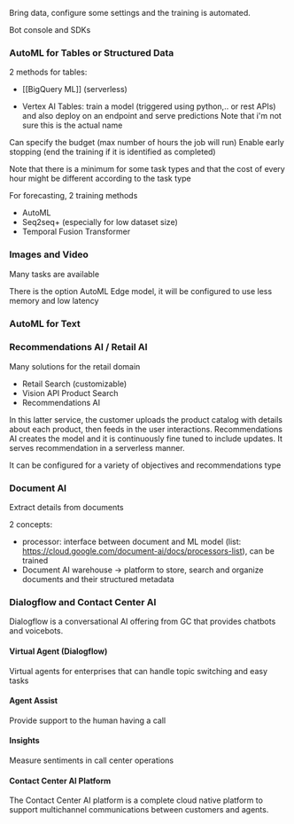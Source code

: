 
Bring data, configure some settings and the training is automated.

Bot console and SDKs

### AutoML for Tables or Structured Data

2 methods for tables:

- [[BigQuery ML]] (serverless)

- Vertex AI Tables: train a model (triggered using python,.. or rest APIs) and also deploy on an endpoint and serve predictions
Note that i'm not sure this is the actual name

Can specify the budget (max number of hours the job will run)
Enable early stopping (end the training if it is identified as completed)

Note that there is a minimum for some task types and that the cost of every hour might be different according to the task type

For forecasting, 2 training methods

- AutoML
- Seq2seq+ (especially for low dataset size)
- Temporal Fusion Transformer

### Images and Video

Many tasks are available

There is the option AutoML Edge model, it will be configured to use less memory and low latency

### AutoML for Text

### Recommendations AI / Retail AI

Many solutions for the retail domain

- Retail Search (customizable)
- Vision API Product Search
- Recommendations AI

In this latter service, the customer uploads the product catalog with details about each product, then feeds in the user interactions. Recommendations AI creates the model and it is continuously fine tuned to include updates. It serves recommendation in a serverless manner.

It can be configured for a variety of objectives and recommendations type

### Document AI

Extract details from documents

2 concepts:

- processor: interface between document and ML model (list: https://cloud.google.com/document-ai/docs/processors-list), can be trained
- Document AI warehouse -> platform to store, search and organize documents and their structured metadata


### Dialogflow and Contact Center AI

Dialogflow is a conversational AI offering from GC that provides chatbots and voicebots.

#### Virtual Agent (Dialogflow)

Virtual agents for enterprises that can handle topic switching and easy tasks

#### Agent Assist

Provide support to the human having a call

#### Insights

Measure sentiments in call center operations

#### Contact Center AI Platform

The Contact Center AI platform is a complete cloud native platform to support multichannel communications between customers and agents.